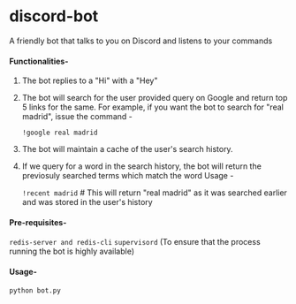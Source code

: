 # discord-bot
A friendly bot that talks to you on Discord and listens to your commands

#### Functionalities-
1. The bot replies to a "Hi" with a "Hey"
2. The bot will search for the user provided query on Google and return top 5 links for the same.
For example, if you want the bot to search for "real madrid", issue the command - 

    `!google real madrid`

3. The bot will maintain a cache of the user's search history.
4. If we query for a word in the search history, the bot will return the previosuly searched terms which match the word
Usage -

    `!recent madrid` # This will return "real madrid" as it was searched earlier and was stored in the user's history

#### Pre-requisites-
`redis-server and redis-cli`
`supervisord` (To ensure that the process running the bot is highly available)


#### Usage-

`python bot.py`